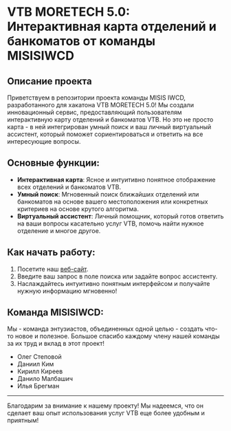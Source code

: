 # VTB MORETECH 5.0: Интерактивная карта отделений и банкоматов от команды MISISIWCD

## Описание проекта

Приветствуем в репозитории проекта команды MISIS IWCD, разработанного для хакатона VTB MORETECH 5.0! Мы создали инновационный сервис, предоставляющий пользователям интерактивную карту отделений и банкоматов VTB. Но это не просто карта - в ней интегрирован умный поиск и ваш личный виртуальный ассистент, который поможет сориентироваться и ответить на все интересующие вопросы.

## Основные функции:

- **Интерактивная карта**: Ясное и интуитивно понятное отображение всех отделений и банкоматов VTB.
- **Умный поиск**: Мгновенный поиск ближайших отделений или банкоматов на основе вашего местоположения или конкретных критериев на основе крутого алгоритма.
- **Виртуальный ассистент**: Личный помощник, который готов ответить на ваши вопросы касательно услуг VTB, помочь найти нужное отделение и многое другое.

## Как начать работу:

1. Посетите наш [веб-сайт](https://vtbhack.onixx.ru/).
2. Введите ваш запрос в поле поиска или задайте вопрос ассистенту.
3. Наслаждайтесь интуитивно понятным интерфейсом и получайте нужную информацию мгновенно!

## Команда MISISIWCD:

Мы - команда энтузиастов, объединенных одной целью - создать что-то новое и полезное. Большое спасибо каждому члену нашей команды за их труд и вклад в этот проект!

- Олег Степовой
- Даниил Ким
- Кирилл Киреев
- Данило Малбашич
- Илья Брегман

---

Благодарим за внимание к нашему проекту! Мы надеемся, что он сделает ваш опыт использования услуг VTB еще более удобным и приятным!